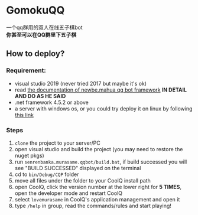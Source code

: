 # GomokuQQ
一个qq群用的双人在线五子棋bot<br>
**你甚至可以在QQ群里下五子棋**
<br>

## How to deploy?

### Requirement: 
- visual studio 2019 (never tried 2017 but maybe it's ok)
- read [the documentation of newbe.mahua qq bot framework](http://www.newbe.pro/2018/06/10/Newbe.Mahua/Begin-First-Plugin-With-Mahua-In-v1.9/) **IN DETAIL AND DO AS HE SAID**
- .net framework 4.5.2 or above
- a server with windows os, or you could try deploy it on linux by following [this link](https://github.com/CoolQ/docker-wine-coolq)

### Steps
1. `clone` the project to your server/PC
2. open visual studio and build the project (you may need to restore the nuget pkgs)
3. run `senrenbanka.murasame.qqbot/build.bat`, if build successed you will see "BUILD SUCCESSED" displayed on the terminal
4. cd to `bin/Debug/CQP` folder
5. move all files under the folder to your CoolQ install path
6. open CoolQ, click the version number at the lower right for **5 TIMES**, open the developer mode and restart CoolQ
7. select `lovemurasame` in CoolQ's application management and open it
8. type `/help` in group, read the commands/rules and start playing!
